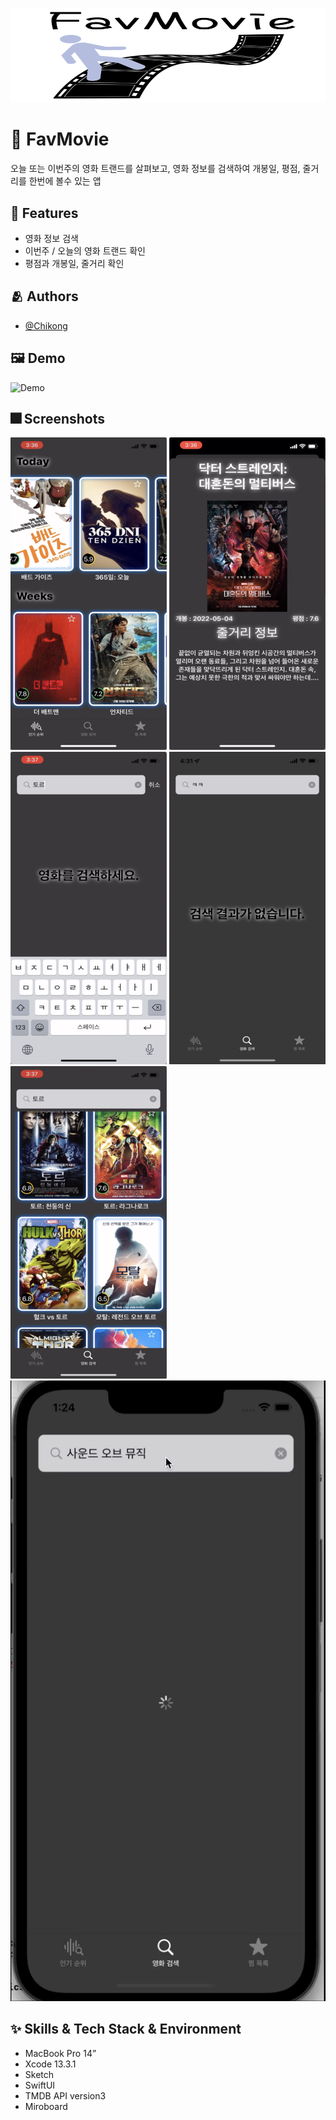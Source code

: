 
![Logo](Image/Logo.png)


# :iphone: FavMovie

오늘 또는 이번주의 영화 트랜드를 살펴보고, 영화 정보를 검색하여 개봉일, 평점, 줄거리를 한번에 볼수 있는 앱


## :pushpin: Features

- 영화 정보 검색
- 이번주 / 오늘의 영화 트랜드 확인
- 평점과 개봉일, 줄거리 확인


## :people_hugging: Authors

- [@Chikong](https://www.github.com/jeohong)


## :framed_picture: Demo

![Demo](Image/Demo.gif)


## :fireworks: Screenshots

![App Screenshot](Image/trendView.png) ![App Screenshot](Image/modalView.png) ![App Screenshot](Image/movieSearch.png)
![App Screenshot](Image/notFound.png) ![App Screenshot](Image/searchFinish.png) ![App Screenshot](Image/loading.png)


## :sparkles: Skills & Tech Stack & Environment

- MacBook Pro 14”
- Xcode 13.3.1
- Sketch
- SwiftUI
- TMDB API version3
- Miroboard
